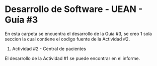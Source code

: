 # Desarrollo de Software - UEAN - Guía #3

En esta carpeta se encuentra el desarrollo de la Guía #3, se creo 1 sola seccion la cual contiene el codigo fuente de la Actividad #2.
1. Actividad #2 - Central de pacientes

El desarrollo de la Actividad #1 se puede encontrar en el informe.